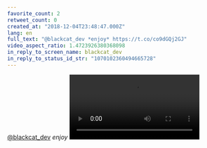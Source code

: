 ```yaml
---
favorite_count: 2
retweet_count: 0
created_at: "2018-12-04T23:48:47.000Z"
lang: en
full_text: "@blackcat_dev *enjoy* https://t.co/co9dGQj2GJ"
video_aspect_ratio: 1.4723926380368098
in_reply_to_screen_name: blackcat_dev
in_reply_to_status_id_str: "1070102360494665728"
---
```


[@blackcat_dev](https://twitter.com/blackcat_dev) _enjoy_
![Embedded Video](https://twitter-media-coderbyheart.s3.eu-north-1.amazonaws.com/1070102649079504896-DtnErm3WkAAZKiT.mp4)
